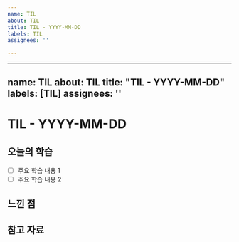 ```yaml
---
name: TIL
about: TIL
title: TIL - YYYY-MM-DD
labels: TIL
assignees: ''

---
```


---
name: TIL
about: TIL
title: "TIL - YYYY-MM-DD"
labels: [TIL]
assignees: ''
---

# TIL - YYYY-MM-DD

## 오늘의 학습
- [ ] 주요 학습 내용 1
- [ ] 주요 학습 내용 2

## 느낀 점

## 참고 자료
